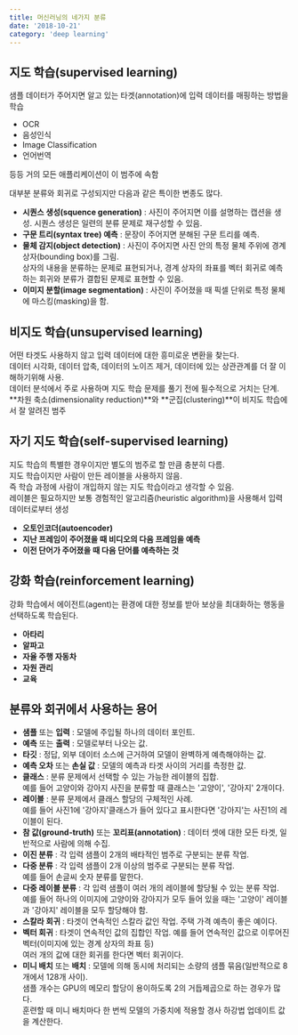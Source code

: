 ```yaml
---
title: 머신러닝의 네가지 분류
date: '2018-10-21'
category: 'deep learning'
---
```


## 지도 학습(supervised learning)

샘플 데이터가 주어지면 알고 있는 타겟(annotation)에 입력 데이터를 매핑하는 방법을 학습
- OCR
- 음성인식
- Image Classification
- 언어번역

등등 거의 모든 애플리케이션이 이 범주에 속함

대부분 분류와 회귀로 구성되지만 다음과 같은 특이한 변종도 많다.

- **시퀀스 생성(squence generation)** : 사진이 주어지면 이를 설명하는 캡션을 생성. 시퀀스 생성은 일련의 분류 문제로 재구성할 수 있음.
- **구문 트리(syntax tree) 예측** : 문장이 주어지면 분해된 구문 트리를 예측.
- **물체 감지(object detection)** : 사진이 주어지면 사진 안의 특정 물체 주위에 경계 상자(bounding box)를 그림.  
상자의 내용을 분류하는 문제로 표현되거나, 경계 상자의 좌표를 벡터 회귀로 예측하는 회귀와 분류가 결합된 문제로 표현할 수 있음.
- **이미지 분할(image segmentation)** : 사진이 주어졌을 때 픽셀 단위로 특정 물체에 마스킹(masking)을 함.



## 비지도 학습(unsupervised learning)
어떤 타겟도 사용하지 않고 입력 데이터에 대한 흥미로운 변환을 찾는다.  
데이터 시각화, 데이터 압축, 데이터의 노이즈 제거, 데이터에 있는 상관관계를 더 잘 이해하기위해 사용.  
데이터 분석에서 주로 사용하며 지도 학습 문제를 풀기 전에 필수적으로 거치는 단계.  
**차원 축소(dimensionality reduction)**와 **군집(clustering)**이 비지도 학습에서 잘 알려진 범주

## 자기 지도 학습(self-supervised learning)
지도 학습의 특별한 경우이지만 별도의 범주로 할 만큼 충분히 다름.  
지도 학습이지만 사람이 만든 레이블을 사용하지 않음.  
즉 학습 과정에 사람이 개입하지 않는 지도 학습이라고 생각할 수 있음.  
레이블은 필요하지만 보통 경험적인 알고리즘(heuristic algorithm)을 사용해서 입력 데이터로부터 생성

- **오토인코더(autoencoder)**
- **지난 프레임이 주어졌을 때 비디오의 다음 프레임을 예측**
- **이전 단어가 주어졌을 때 다음 단어를 예측하는 것**

## 강화 학습(reinforcement learning)

강화 학습에서 에이전트(agent)는 환경에 대한 정보를 받아 보상을 최대화하는 행동을 선택하도록 학습된다.

- **아타리**
- **알파고**
- **자율 주행 자동차**
- **자원 관리**
- **교육**

## 분류와 회귀에서 사용하는 용어

- **샘플** 또는 **입력** : 모델에 주입될 하나의 데이터 포인트.
- **예측** 또는 **출력** : 모델로부터 나오는 값.
- **타깃** : 정답, 외부 데이터 소스에 근거하여 모델이 완벽하게 예측해야하는 값.
- **예측 오차** 또는 **손실 값** : 모델의 예측과 타겟 사이의 거리를 측정한 값.
- **클래스** : 분류 문제에서 선택할 수 있는 가능한 레이블의 집합.  
예를 들어 고양이와 강아지 사진을 분류할 때 클래스는 '고양이', '강아지' 2개이다.
- **레이블** : 분류 문제에서 클래스 할당의 구체적인 사례.  
예를 들어 사진1에 '강아지'클래스가 들어 있다고 표시한다면 '강아지'는 사진1의 레이블이 된다.
- **참 값(ground-truth)** 또는 **꼬리표(annotation)** : 데이터 셋에 대한 모든 타겟, 일반적으로 사람에 의해 수집.
- **이진 분류** : 각 입력 샘플이 2개의 배타적인 범주로 구분되는 분류 작업.
- **다중 분류** : 각 입력 샘플이 2개 이상의 범주로 구분되는 분류 작업.  
예를 들어 손글씨 숫자 분류를 말한다.
- **다중 레이블 분류** : 각 입력 샘플이 여러 개의 레이블에 할당될 수 있는 분류 작업.  
예를 들어 하나의 이미지에 고양이와 강아지가 모두 들어 있을 때는 '고양이' 레이블과 '강아지' 레이블을 모두 할당해야 함.
- **스칼라 회귀** : 타겟이 연속적인 스칼라 값인 작업. 주택 가격 예측이 좋은 예이다.
- **벡터 회귀** : 타겟이 연속적인 값의 집합인 작업. 예를 들어 연속적인 값으로 이루어진 벡터(이미지에 있는 경계 상자의 좌표 등)  
여러 개의 값에 대한 회귀를 한다면 벡터 회귀이다.
- **미니 배치** 또는 **배치** : 모델에 의해 동시에 처리되는 소량의 샘플 묶음(일반적으로 8개에서 128개 사이).  
샘플 개수는 GPU의 메모리 할당이 용이하도록 2의 거듭제곱으로 하는 경우가 많다.  
훈련할 때 미니 배치마다 한 번씩 모델의 가중치에 적용할 경사 하강법 업데이트 값을 계산한다.
